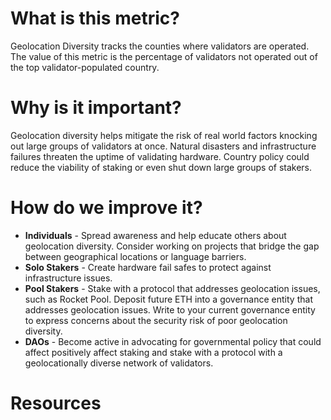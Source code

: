 ---
---

# What is this metric?

Geolocation Diversity tracks the counties where validators are operated. The value of this metric is the percentage of validators not operated out of the top validator-populated country.

# Why is it important?

Geolocation diversity helps mitigate the risk of real world factors knocking out large groups of validators at once. Natural disasters and infrastructure failures threaten the uptime of validating hardware. Country policy could reduce the viability of staking or even shut down large groups of stakers. 

# How do we improve it?

- **Individuals** - Spread awareness and help educate others about geolocation diversity. Consider working on projects that bridge the gap between geographical locations or language barriers. 
- **Solo Stakers** - Create hardware fail safes to protect against infrastructure issues. 
- **Pool Stakers** - Stake with a protocol that addresses geolocation issues, such as Rocket Pool. Deposit future ETH into a governance entity that addresses geolocation issues. Write to your current governance entity to express concerns about the security risk of poor geolocation diversity.
- **DAOs** - Become active in advocating for governmental policy that could affect positively affect staking and stake with a protocol with a geolocationally diverse network of validators.

# Resources
